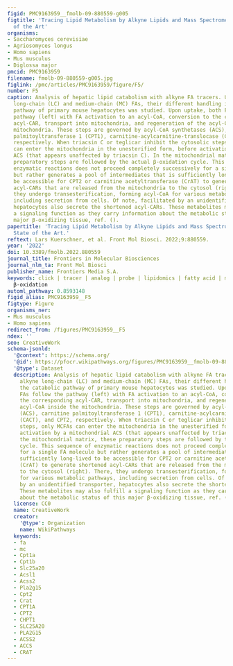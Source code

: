 ```yaml
---
figid: PMC9163959__fmolb-09-880559-g005
figtitle: 'Tracing Lipid Metabolism by Alkyne Lipids and Mass Spectrometry: The State
  of the Art'
organisms:
- Saccharomyces cerevisiae
- Agriosomyces longus
- Homo sapiens
- Mus musculus
- Diglossa major
pmcid: PMC9163959
filename: fmolb-09-880559-g005.jpg
figlink: /pmc/articles/PMC9163959/figure/F5/
number: F5
caption: Analysis of hepatic lipid catabolism with alkyne FA tracers. Using alkyne
  long-chain (LC) and medium-chain (MC) FAs, their different handling in the catabolic
  pathway of primary mouse hepatocytes was studied. Upon uptake, both FAs follow the
  pathway (left) with FA activation to an acyl-CoA, conversion to the corresponding
  acyl-CAR, transport into mitochondria, and regeneration of the acyl-CoA inside the
  mitochondria. These steps are governed by acyl-CoA synthetases (ACS), carnitine
  palmitoyltransferase 1 (CPT1), carnitine-acylcarnitine-translocase (CACT), and CPT2,
  respectively. When triacsin C or teglicar inhibit the cytosolic steps, only MCFAs
  can enter the mitochondria in the unesterified form, before activation by a mitochondrial
  ACS (that appears unaffected by triacsin C). In the mitochondrial matrix, these
  preparatory steps are followed by the actual β-oxidation cycle. This sequence of
  enzymatic reactions does not proceed completely successively for a single FA molecule
  but rather generates a pool of intermediates that is sufficiently long-lived to
  be accessible for CPT2 or carnitine acetyltransferase (CrAT) to generate shortened
  acyl-CARs that are released from the mitochondria to the cytosol (right). There,
  they undergo transesterification, forming acyl-CoA for various metabolic pathways,
  including secretion from cells. Of note, facilitated by an unidentified transporter,
  hepatocytes also secrete the shortened acyl-CARs. These metabolites may also fulfill
  a signaling function as they carry information about the metabolic status of this
  major β-oxidizing tissue, ref. ().
papertitle: 'Tracing Lipid Metabolism by Alkyne Lipids and Mass Spectrometry: The
  State of the Art.'
reftext: Lars Kuerschner, et al. Front Mol Biosci. 2022;9:880559.
year: '2022'
doi: 10.3389/fmolb.2022.880559
journal_title: Frontiers in Molecular Biosciences
journal_nlm_ta: Front Mol Biosci
publisher_name: Frontiers Media S.A.
keywords: click | tracer | analog | probe | lipidomics | fatty acid | metabolism |
  β-oxidation
automl_pathway: 0.8593148
figid_alias: PMC9163959__F5
figtype: Figure
organisms_ner:
- Mus musculus
- Homo sapiens
redirect_from: /figures/PMC9163959__F5
ndex: ''
seo: CreativeWork
schema-jsonld:
  '@context': https://schema.org/
  '@id': https://pfocr.wikipathways.org/figures/PMC9163959__fmolb-09-880559-g005.html
  '@type': Dataset
  description: Analysis of hepatic lipid catabolism with alkyne FA tracers. Using
    alkyne long-chain (LC) and medium-chain (MC) FAs, their different handling in
    the catabolic pathway of primary mouse hepatocytes was studied. Upon uptake, both
    FAs follow the pathway (left) with FA activation to an acyl-CoA, conversion to
    the corresponding acyl-CAR, transport into mitochondria, and regeneration of the
    acyl-CoA inside the mitochondria. These steps are governed by acyl-CoA synthetases
    (ACS), carnitine palmitoyltransferase 1 (CPT1), carnitine-acylcarnitine-translocase
    (CACT), and CPT2, respectively. When triacsin C or teglicar inhibit the cytosolic
    steps, only MCFAs can enter the mitochondria in the unesterified form, before
    activation by a mitochondrial ACS (that appears unaffected by triacsin C). In
    the mitochondrial matrix, these preparatory steps are followed by the actual β-oxidation
    cycle. This sequence of enzymatic reactions does not proceed completely successively
    for a single FA molecule but rather generates a pool of intermediates that is
    sufficiently long-lived to be accessible for CPT2 or carnitine acetyltransferase
    (CrAT) to generate shortened acyl-CARs that are released from the mitochondria
    to the cytosol (right). There, they undergo transesterification, forming acyl-CoA
    for various metabolic pathways, including secretion from cells. Of note, facilitated
    by an unidentified transporter, hepatocytes also secrete the shortened acyl-CARs.
    These metabolites may also fulfill a signaling function as they carry information
    about the metabolic status of this major β-oxidizing tissue, ref. ().
  license: CC0
  name: CreativeWork
  creator:
    '@type': Organization
    name: WikiPathways
  keywords:
  - fa
  - mc
  - Cpt1a
  - Cpt1b
  - Slc25a20
  - Acsl1
  - Acss2
  - Pla2g15
  - Cpt2
  - Crat
  - CPT1A
  - CPT2
  - CHPT1
  - SLC25A20
  - PLA2G15
  - ACSS2
  - ACCS
  - CRAT
---
```

